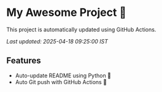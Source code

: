 # My Awesome Project 🚀

This project is automatically updated using GitHub Actions.

_Last updated: 2025-04-18 09:25:00 IST_

## Features
- Auto-update README using Python 🐍
- Auto Git push with GitHub Actions 🤖

